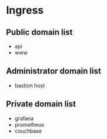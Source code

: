# Ingress

## Public domain list
* api
* www


## Administrator domain list
* bastion host

## Private domain list
* grafana
* prometheus
* couchbase

